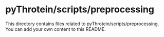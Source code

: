 # pyThrotein/scripts/preprocessing
This directory contains files related to pyThrotein/scripts/preprocessing.
You can add your own content to this README.
